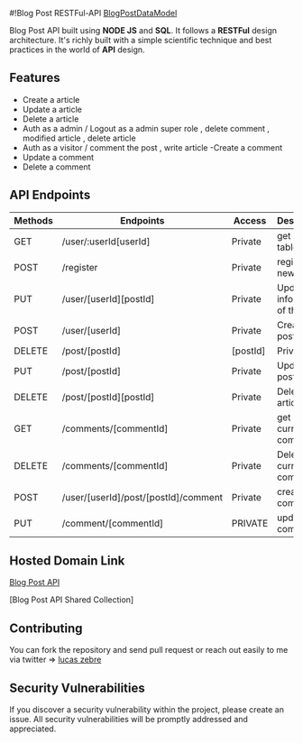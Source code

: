 #!Blog Post RESTFul-API
[BlogPostDataModel](https://github.com/lucaszebre/BlogApi/assets/76404328/96a37a0a-eb36-4020-bc77-2ad1fcee05f2)
 

Blog Post API built using **NODE JS** and **SQL**. It follows a **RESTFul** design architecture. It's richly built with a simple scientific technique and best practices in the world of **API** design.

## Features
- Create a article 
- Update a article
- Delete a article
- Auth as a admin / Logout as a admin super role , delete comment , modified article , delete article 
- Auth as a visitor / comment the post , write article 
-Create a comment 
- Update a comment 
- Delete a comment 

## API Endpoints

| Methods | Endpoints                          | Access  | Description                              |
| ------- | ---------------------------------- | ------- | ---------------------------------------- |
| GET     | /user/:userId[userId]                         | Private | get user table                         |
 POST     | /register                         | Private | register a new user               | POST     | /login                         | Private | connect the user                         |POST     | /logout[userId]                         | Private | logout the current user                      |
| PUT   | /user/[userId][postId]                          | Private | Update the information of the user                            |
| POST    | /user/[userId]                  | Private |  Create a post                  |
| DELETE    | /post/[postId] |[postId]             | Private | Delete  one post                     |
| PUT| /post/[postId]                 | Private | Update a post  
| DELETE | /post/[postId][postId]                  | Private | Delete a article
| GET | /comments/[commentId]                  | Private | get a current comment
| DELETE  | /comments/[commentId]                         | Private | Delete the current comment |
POST | /user/[userId]/post/[postId]/comment                  | Private | create a comment 
| PUT | /comment/[commentId]              | PRIVATE | update the comment
                      

## Hosted Domain Link

[Blog Post API]()




[Blog Post API Shared Collection]

## Contributing

You can fork the repository and send pull request or reach out easily to me via twitter => [lucas zebre](https://twitter.com/ZebreLucas)

## Security Vulnerabilities

If you discover a security vulnerability within the project, please create an issue. All security vulnerabilities will be promptly addressed and appreciated.
